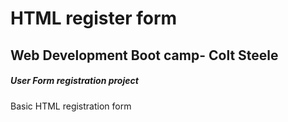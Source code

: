 # HTML register form

## Web Development Boot camp- Colt Steele

##### User Form registration project


Basic HTML registration form
